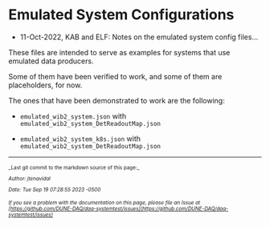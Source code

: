 # Emulated System Configurations


* 11-Oct-2022, KAB and ELF: Notes on the emulated system config files...

These files are intended to serve as examples for systems that use emulated data producers.

Some of them have been verified to work, and some of them are placeholders, for now.

The ones that have been demonstrated to work are the following:

* `emulated_wib2_system.json` with `emulated_wib2_system_DetReadoutMap.json`

* `emulated_wib2_system_k8s.json` with `emulated_wib2_system_DetReadoutMap.json`

<!--
Here are sample commands for using them

* make any necessary edits to `long_window_readout.json`

* `fddaqconf_gen -c ./long_window_readout.json --hardware-map-file ./long_window_readout_DetReadoutMap.json lwr_config`

* `wget https://www.dropbox.com/s/9b1xtkjbkfyakij/frames_wib2.bin`  # if needed

* `nanorc lwr_config ${USER}-test boot conf start_run 101 wait 35 stop_run scrap terminate`

* `rm -i /tmp/dunedaq/swtest*.hdf5`
-->


-----

<font size="1">
_Last git commit to the markdown source of this page:_


_Author: jtenavidal_

_Date: Tue Sep 19 07:28:55 2023 -0500_

_If you see a problem with the documentation on this page, please file an Issue at [https://github.com/DUNE-DAQ/daq-systemtest/issues](https://github.com/DUNE-DAQ/daq-systemtest/issues)_
</font>

